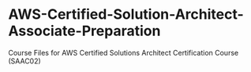 # AWS-Certified-Solution-Architect-Associate-Preparation
Course Files for AWS Certified Solutions Architect Certification Course (SAAC02)
